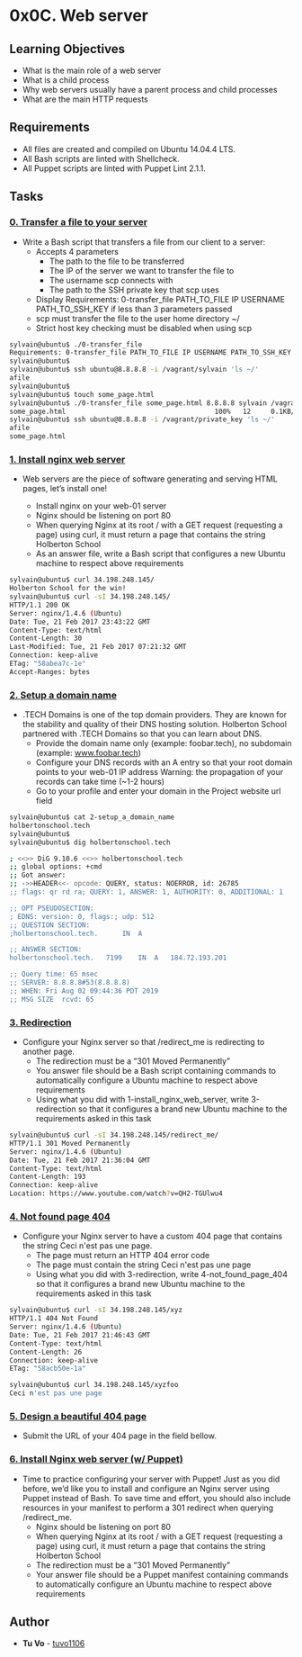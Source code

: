 # 0x0C. Web server

## Learning Objectives

* What is the main role of a web server
* What is a child process
* Why web servers usually have a parent process and child processes
* What are the main HTTP requests

## Requirements

* All files are created and compiled on Ubuntu 14.04.4 LTS.
* All Bash scripts are linted with Shellcheck.
* All Puppet scripts are linted with Puppet Lint 2.1.1.

## Tasks

### [0. Transfer a file to your server](./0-transfer_file)
* Write a Bash script that transfers a file from our client to a server:
  * Accepts 4 parameters
    * The path to the file to be transferred
    * The IP of the server we want to transfer the file to
    * The username scp connects with
    * The path to the SSH private key that scp uses
  * Display Requirements: 0-transfer_file PATH_TO_FILE IP USERNAME PATH_TO_SSH_KEY if less than 3 parameters passed
  * scp must transfer the file to the user home directory ~/
  * Strict host key checking must be disabled when using scp

```sh
sylvain@ubuntu$ ./0-transfer_file
Requirements: 0-transfer_file PATH_TO_FILE IP USERNAME PATH_TO_SSH_KEY
sylvain@ubuntu$
sylvain@ubuntu$ ssh ubuntu@8.8.8.8 -i /vagrant/sylvain 'ls ~/'
afile
sylvain@ubuntu$ 
sylvain@ubuntu$ touch some_page.html
sylvain@ubuntu$ ./0-transfer_file some_page.html 8.8.8.8 sylvain /vagrant/private_key
some_page.html                                     100%   12     0.1KB/s   00:00
sylvain@ubuntu$ ssh ubuntu@8.8.8.8 -i /vagrant/private_key 'ls ~/'
afile
some_page.html
```

### [1. Install nginx web server](./1-install_nginx_web_server)
* Web servers are the piece of software generating and serving HTML pages, let’s install one!

  * Install nginx on your web-01 server
  * Nginx should be listening on port 80
  * When querying Nginx at its root / with a GET request (requesting a page) using curl, it must return a page that contains the string Holberton School
  * As an answer file, write a Bash script that configures a new Ubuntu machine to respect above requirements

```sh
sylvain@ubuntu$ curl 34.198.248.145/
Holberton School for the win!
sylvain@ubuntu$ curl -sI 34.198.248.145/
HTTP/1.1 200 OK
Server: nginx/1.4.6 (Ubuntu)
Date: Tue, 21 Feb 2017 23:43:22 GMT
Content-Type: text/html
Content-Length: 30
Last-Modified: Tue, 21 Feb 2017 07:21:32 GMT
Connection: keep-alive
ETag: "58abea7c-1e"
Accept-Ranges: bytes
```

### [2. Setup a domain name](./2-setup_a_domain_name)
* .TECH Domains is one of the top domain providers. They are known for the stability and quality of their DNS hosting solution. Holberton School partnered with .TECH Domains so that you can learn about DNS.
  * Provide the domain name only (example: foobar.tech), no subdomain (example: www.foobar.tech)
  * Configure your DNS records with an A entry so that your root domain points to your web-01 IP address Warning: the propagation of your records can take time (~1-2 hours)
  * Go to your profile and enter your domain in the Project website url field

```sh
sylvain@ubuntu$ cat 2-setup_a_domain_name
holbertonschool.tech
sylvain@ubuntu$
sylvain@ubuntu$ dig holbertonschool.tech

; <<>> DiG 9.10.6 <<>> holbertonschool.tech
;; global options: +cmd
;; Got answer:
;; ->>HEADER<<- opcode: QUERY, status: NOERROR, id: 26785
;; flags: qr rd ra; QUERY: 1, ANSWER: 1, AUTHORITY: 0, ADDITIONAL: 1

;; OPT PSEUDOSECTION:
; EDNS: version: 0, flags:; udp: 512
;; QUESTION SECTION:
;holbertonschool.tech.      IN  A

;; ANSWER SECTION:
holbertonschool.tech.   7199    IN  A   184.72.193.201

;; Query time: 65 msec
;; SERVER: 8.8.8.8#53(8.8.8.8)
;; WHEN: Fri Aug 02 09:44:36 PDT 2019
;; MSG SIZE  rcvd: 65
```

### [3. Redirection](./3-redirection)
* Configure your Nginx server so that /redirect_me is redirecting to another page.
  * The redirection must be a “301 Moved Permanently”
  * You answer file should be a Bash script containing commands to automatically configure a Ubuntu machine to respect above requirements
  * Using what you did with 1-install_nginx_web_server, write 3-redirection so that it configures a brand new Ubuntu machine to the requirements asked in this task

```sh
sylvain@ubuntu$ curl -sI 34.198.248.145/redirect_me/
HTTP/1.1 301 Moved Permanently
Server: nginx/1.4.6 (Ubuntu)
Date: Tue, 21 Feb 2017 21:36:04 GMT
Content-Type: text/html
Content-Length: 193
Connection: keep-alive
Location: https://www.youtube.com/watch?v=QH2-TGUlwu4
```

### [4. Not found page 404](./4-not_found_page_404)
* Configure your Nginx server to have a custom 404 page that contains the string Ceci n'est pas une page.
  * The page must return an HTTP 404 error code
  * The page must contain the string Ceci n'est pas une page
  * Using what you did with 3-redirection, write 4-not_found_page_404 so that it configures a brand new Ubuntu machine to the requirements asked in this task
  
```sh
sylvain@ubuntu$ curl -sI 34.198.248.145/xyz
HTTP/1.1 404 Not Found
Server: nginx/1.4.6 (Ubuntu)
Date: Tue, 21 Feb 2017 21:46:43 GMT
Content-Type: text/html
Content-Length: 26
Connection: keep-alive
ETag: "58acb50e-1a"

sylvain@ubuntu$ curl 34.198.248.145/xyzfoo
Ceci n'est pas une page
```

### [5. Design a beautiful 404 page](./5-design_a_beautiful_404_page)
* Submit the URL of your 404 page in the field bellow.

### [6. Install Nginx web server (w/ Puppet)](./7-puppet_install_nginx_web_server.pp)
* Time to practice configuring your server with Puppet! Just as you did before, we’d like you to install and configure an Nginx server using Puppet instead of Bash. To save time and effort, you should also include resources in your manifest to perform a 301 redirect when querying /redirect_me.
  * Nginx should be listening on port 80
  * When querying Nginx at its root / with a GET request (requesting a page) using curl, it must return a page that contains the string Holberton School
  * The redirection must be a “301 Moved Permanently”
  * Your answer file should be a Puppet manifest containing commands to automatically configure an Ubuntu machine to respect above requirements

## Author
* **Tu Vo** - [tuvo1106](https://github.com/tuvo1106)
